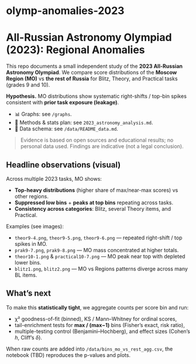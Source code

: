# olymp-anomalies-2023
# All-Russian Astronomy Olympiad (2023): Regional Anomalies

This repo documents a small independent study of the **2023 All-Russian Astronomy Olympiad**.
We compare score distributions of the **Moscow Region (MO)** vs **the rest of Russia** for Blitz, Theory, and Practical tasks (grades 9 and 10).

**Hypothesis.** MO distributions show systematic right-shifts / top-bin spikes consistent with **prior task exposure (leakage)**.

- 📊 Graphs: see `/graphs`.
- 🧪 Methods & stats plan: see `2023_astronomy_analysis.md`.
- 🧾 Data schema: see `/data/README_data.md`.

> Evidence is based on open sources and educational results; no personal data used. Findings are indicative (not a legal conclusion).

## Headline observations (visual)
Across multiple 2023 tasks, MO shows:
- **Top-heavy distributions** (higher share of max/near-max scores) vs other regions.
- **Suppressed low bins** + **peaks at top bins** repeating across tasks.
- **Consistency across categories**: Blitz, several Theory items, and Practical.

Examples (see images):
- `theor9-4.png`, `theor9-5.png`, `theor9-6.png` — repeated right-shift / top spikes in MO.
- `prak9-7.png`, `prak9-8.png` — MO mass concentrated at higher totals.
- `theor10-1.png` & `practical10-7.png` — MO peak near top with depleted lower bins.
- `blitz1.png`, `blitz2.png` — MO vs Regions patterns diverge across many BL items.

## What’s next
To make this **statistically tight**, we aggregate counts per score bin and run:
- χ² goodness-of-fit (binned), KS / Mann–Whitney for ordinal scores,
- tail-enrichment tests for **max / (max−1)** bins (Fisher’s exact, risk ratio),
- multiple-testing control (Benjamini–Hochberg), and effect sizes (Cohen’s *h*, Cliff’s *δ*).

When raw counts are added into `/data/bins_mo_vs_rest_agg.csv`, the notebook (TBD) reproduces the p-values and plots.

